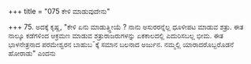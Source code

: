 +++
title = "075 ಕೇಳಿ ಮಾಡುವುದೇನು"

+++
75. ಅದಕ್ಕೆ ಕೃಷ್ಣ, "ಕೇಳಿ ಏನು ಮಾಡುತ್ತ್ತೀಯೆ ? ನಾನು ಅಸುರರನ್ನೆಲ್ಲ ಧೂಳೀಪಟ ಮಾಡುವ ಶತ್ರು. ಈತ ನಾಲ್ಕೂ ಕಡೆಗಳಿಂದ ಆಕ್ರಮಣ ಮಾಡುವ ಶತ್ರುರಾಜರುಗಳನ್ನು ಏಕಕಾಲದಲ್ಲಿ ಎದುರಿಸಬಲ್ಲ ಭೀಮ. ಈತ ಭಾಳನೇತ್ರನಾದ ಪರಮೇಶ್ವರನ ಬಾಹುಬ¯ಕ್ಕೆ ಸಮಾನ ಬಲನಾದ ಅರ್ಜುನ. ನಮ್ಮಲ್ಲಿ ಯಾರಾದರೊಬ್ಬರೊಡನೆ ಹೋರಾಡು" ಎಂದನು